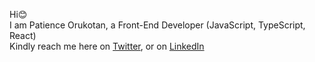 <p>Hi😊 <br> I am Patience Orukotan, a Front-End Developer (JavaScript, TypeScript, React) <br> Kindly reach me here on <a href="https://twitter.com/Patkoton">Twitter</a>, or on <a href="https://www.linkedin.com/in/patience-orukotan-03a778ba/">LinkedIn</a>
</p>
